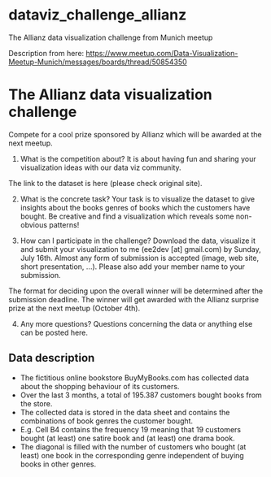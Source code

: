 # dataviz_challenge_allianz
The Allianz data visualization challenge from Munich meetup

Description from here:
https://www.meetup.com/Data-Visualization-Meetup-Munich/messages/boards/thread/50854350

The Allianz data visualization challenge
======================================
Compete for a cool prize sponsored by Allianz which will be 
awarded at the next meetup.

1) What is the competition about?
It is about having fun and sharing your visualization 
ideas with our data viz community.

The link to the dataset is here (please check original site).

2) What is the concrete task?
Your task is to visualize the dataset to give insights about the books 
genres of books which the customers have bought.
Be creative and find a visualization which reveals some non-obvious patterns!

3) How can I participate in the challenge?
Download the data, visualize it and submit your visualization 
to me (ee2dev [at] gmail.com) by Sunday, July 16th.
Almost any form of submission is accepted 
(image, web site, short presentation, ...). Please also add your member name 
to your submission.

The format for deciding upon the overall winner will be determined 
after the submission deadline. The winner will get awarded with the Allianz 
surprise prize at the  next meetup (October 4th).

4) Any more questions?
Questions concerning the data or anything else can be posted here.

## Data description

* The fictitious online bookstore BuyMyBooks.com has collected data about 
the shopping behaviour of its customers.
* Over the last 3 months, a total of 195.387 customers 
bought books from the store. 
* The collected data is stored in the data sheet and contains the combinations 
of book genres the customer bought.
* E.g. Cell B4 contains the frequency 19 meaning that 19 customers bought 
(at least) one satire book and (at least) one drama book. 
* The diagonal is filled with the number of customers who bought (at least) 
one book in the corresponding genre independent of buying books in other genres.
